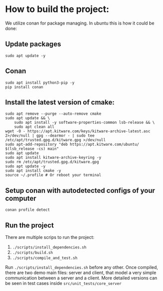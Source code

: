 # How to build the project:

We utilize conan for package managing. In ubuntu this is how it could be done:

## Update packages

`sudo apt update -y`

## Conan

```
sudo apt install python3-pip -y
pip install conan
```

## Install the latest version of cmake:

```
sudo apt remove --purge --auto-remove cmake
sudo apt update && \
    sudo apt install -y software-properties-common lsb-release && \
    sudo apt clean all
wget -O - https://apt.kitware.com/keys/kitware-archive-latest.asc 2>/dev/null | gpg --dearmor - | sudo tee /etc/apt/trusted.gpg.d/kitware.gpg >/dev/null
sudo apt-add-repository "deb https://apt.kitware.com/ubuntu/ $(lsb_release -cs) main"
sudo apt update
sudo apt install kitware-archive-keyring -y
sudo rm /etc/apt/trusted.gpg.d/kitware.gpg
sudo apt update -y
sudo apt install cmake -y
source ~/.profile # Or reboot your terminal
```

## Setup conan with autodetected configs of your computer

`conan profile detect`

## Run the project

There are multiple scrips to run the project:

1. `./scripts/install_dependencies.sh`
2. `./scripts/build.sh`
3. `./scripts/compile_and_test.sh`

Run `./scripts/install_dependencies.sh` before any other. Once compiled,
there are two demo main files: server and client, that model a very simple
communication between a server and a client. More detailed versions can
be seen in test cases inside `src/unit_tests/core_server`
